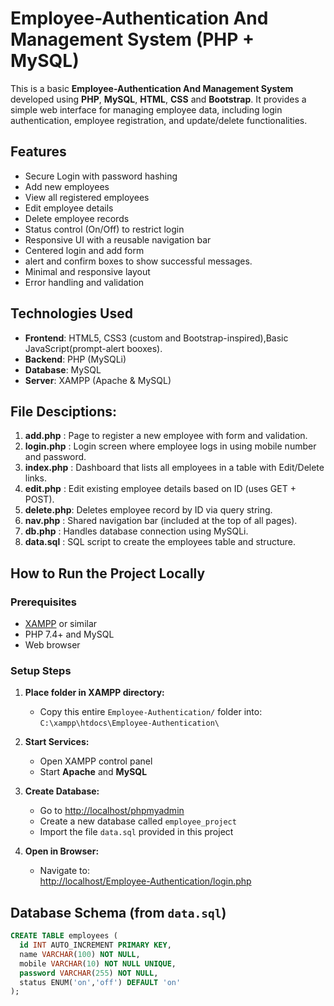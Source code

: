 # Employee-Authentication And Management System (PHP + MySQL)

This is a basic **Employee-Authentication And Management System** developed using **PHP**, **MySQL**, **HTML**, **CSS** and **Bootstrap**. It provides a simple web interface for managing employee data, including login authentication, employee registration, and update/delete functionalities.

## Features

-  Secure Login with password hashing
-  Add new employees
-  View all registered employees
-  Edit employee details
-  Delete employee records
-  Status control (On/Off) to restrict login
-  Responsive UI with a reusable navigation bar
-  Centered login and add form
-  alert and confirm boxes to show successful messages.
-  Minimal and responsive layout
-  Error handling and validation

## Technologies Used

- **Frontend**: HTML5, CSS3 (custom and Bootstrap-inspired),Basic JavaScript(prompt-alert booxes).
- **Backend**: PHP (MySQLi)
- **Database**: MySQL
- **Server**: XAMPP (Apache & MySQL)

## File Desciptions:
1. **add.php**   : Page to register a new employee with form and validation.
2. **login.php** : Login screen where employee logs in using mobile number and password.
3. **index.php** : Dashboard that lists all employees in a table with Edit/Delete links.
4. **edit.php**  : Edit existing employee details based on ID (uses GET + POST).
5. **delete.php**: Deletes employee record by ID via query string.
6. **nav.php**   : Shared navigation bar (included at the top of all pages).
7. **db.php**    : Handles database connection using MySQLi.
8. **data.sql**  : SQL script to create the employees table and structure.

## How to Run the Project Locally

### Prerequisites

- [XAMPP](https://www.apachefriends.org/) or similar
- PHP 7.4+ and MySQL
- Web browser

### Setup Steps

1. **Place folder in XAMPP directory:**
   - Copy this entire `Employee-Authentication/` folder into:  
     `C:\xampp\htdocs\Employee-Authentication\`

2. **Start Services:**
   - Open XAMPP control panel
   - Start **Apache** and **MySQL**

3. **Create Database:**
   - Go to [http://localhost/phpmyadmin](http://localhost/phpmyadmin)
   - Create a new database called `employee_project`
   - Import the file `data.sql` provided in this project

4. **Open in Browser:**
   - Navigate to:  
     [http://localhost/Employee-Authentication/login.php](http://localhost/Employee-Authentication/login.php)

##  Database Schema (from `data.sql`)

```sql
CREATE TABLE employees (
  id INT AUTO_INCREMENT PRIMARY KEY,
  name VARCHAR(100) NOT NULL,
  mobile VARCHAR(10) NOT NULL UNIQUE,
  password VARCHAR(255) NOT NULL,
  status ENUM('on','off') DEFAULT 'on'
);




